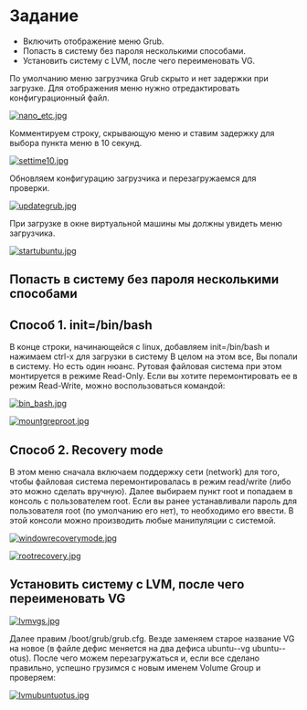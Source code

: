# Задание
- Включить отображение меню Grub.
- Попасть в систему без пароля несколькими способами.
- Установить систему с LVM, после чего переименовать VG.

По умолчанию меню загрузчика Grub скрыто и нет задержки при загрузке. Для отображения меню нужно отредактировать конфигурационный файл.


[![nano_etc.jpg](https://s.iimg.su/s/09/8GI2Jr6q6IQczKw0liecjdm7kEzukl4pJ8tFB6NG.jpg)](https://iimg.su/i/6ctiy)

Комментируем строку, скрывающую меню и ставим задержку для выбора пункта меню в 10 секунд.

[![settime10.jpg](https://s.iimg.su/s/09/i7dmudoUH7OcaXzNMDjtfXGV5tJ56d8eMRbBjuaS.jpg)](https://iimg.su/i/vSKrm)

Обновляем конфигурацию загрузчика и перезагружаемся для проверки.

[![updategrub.jpg](https://s.iimg.su/s/09/9qS1le1HZ202qiTBkHsTJPHlPwG9UWuZTkIIYrsD.jpg)](https://iimg.su/i/wlaYY)

При загрузке в окне виртуальной машины мы должны увидеть меню загрузчика.

[![startubuntu.jpg](https://s.iimg.su/s/09/rxDalg9PeU4SPLBs9juzqUTHILBkWpifpCGIbgp7.jpg)](https://iimg.su/i/hqC73)

## Попасть в систему без пароля несколькими способами

## Способ 1. init=/bin/bash
В конце строки, начинающейся с linux, добавляем init=/bin/bash и нажимаем сtrl-x для загрузки в систему
В целом на этом все, Вы попали в систему. Но есть один нюанс. Рутовая файловая
система при этом монтируется в режиме Read-Only. Если вы хотите перемонтировать ее в режим Read-Write, можно воспользоваться командой:

[![bin_bash.jpg](https://s.iimg.su/s/09/4uoVk5I03m66Y9OdadoAC7MIPblzP3vxp5zG8tki.jpg)](https://iimg.su/i/Jd7Lx)

[![mountgreproot.jpg](https://s.iimg.su/s/09/vSHO8QiBKb1ziwGfuzKipXqf9lF1qAH1spF9OlVk.jpg)](https://iimg.su/i/dJdsj)

## Способ 2. Recovery mode

В этом меню сначала включаем поддержку сети (network) для того, чтобы файловая система перемонтировалась в режим read/write (либо это можно сделать вручную).
Далее выбираем пункт root и попадаем в консоль с пользователем root. Если вы ранее устанавливали пароль для пользователя root (по умолчанию его нет), то необходимо его ввести. 
В этой консоли можно производить любые манипуляции с системой.

[![windowrecoverymode.jpg](https://s.iimg.su/s/09/Fz4Ren5vEmh5whCZgmmLxghWvGCNX5mtfNYD0ylK.jpg)](https://iimg.su/i/IuwSj)

[![rootrecovery.jpg](https://s.iimg.su/s/09/hiVQb4rbsVJ9DDeBl4y98Frm9pEjctNtVI7yDxRt.jpg)](https://iimg.su/i/rsByi)

 ## Установить систему с LVM, после чего переименовать VG

 [![lvmvgs.jpg](https://s.iimg.su/s/09/2qinN0dY2PcDYdmqTdUsErNdHjDXK4RtrRvkahG8.jpg)](https://iimg.su/i/gx3Fp)

 Далее правим /boot/grub/grub.cfg. Везде заменяем старое название VG на новое (в файле дефис меняется на два дефиса ubuntu--vg ubuntu--otus).
После чего можем перезагружаться и, если все сделано правильно, успешно грузимся с новым именем Volume Group и проверяем:



 [![lvmubuntuotus.jpg](https://s.iimg.su/s/09/O1RHh05BdHIzREdXBXDQ2Q1GiStzHJDVTcNhorTO.jpg)](https://iimg.su/i/yvHtt)
